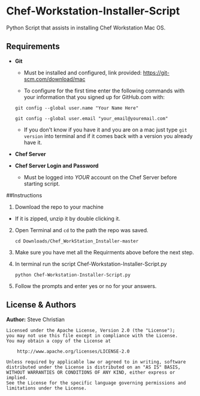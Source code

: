 # Chef-Workstation-Installer-Script

Python Script that assists in installing Chef Workstation Mac OS.

## Requirements 

- **Git**
  - Must be installed and configured, link provided:
  https://git-scm.com/download/mac
  
  - To configure for the first time enter the following commands with your information that you signed up for GitHub.com with:
  
  `git config --global user.name "Your Name Here"`
  
  `git config --global user.email "your_email@youremail.com"`
  
  - If you don't know if you have it and you are on a mac just type `git version` into terminal and if it comes back with a version you already have it.

- **Chef Server**
- **Chef Server Login and Password**
  - Must be logged into *YOUR* account on the Chef Server before starting script.

##Instructions
1. Download the repo to your machine
  - If it is zipped, unzip it by double clicking it.
  
2. Open Terminal and `cd` to the path the repo was saved.

   `cd Downloads/Chef_WorkStation_Installer-master`
  
3. Make sure you have met all the Requirments above before the next step.

4. In terminal run the script Chef-Workstation-Installer-Script.py

   `python Chef-Workstation-Installer-Script.py`
  
5. Follow the prompts and enter yes or no for your answers.

## License & Authors

**Author:** Steve Christian
```
Licensed under the Apache License, Version 2.0 (the "License");
you may not use this file except in compliance with the License.
You may obtain a copy of the License at

    http://www.apache.org/licenses/LICENSE-2.0

Unless required by applicable law or agreed to in writing, software
distributed under the License is distributed on an "AS IS" BASIS,
WITHOUT WARRANTIES OR CONDITIONS OF ANY KIND, either express or implied.
See the License for the specific language governing permissions and
limitations under the License.
```

